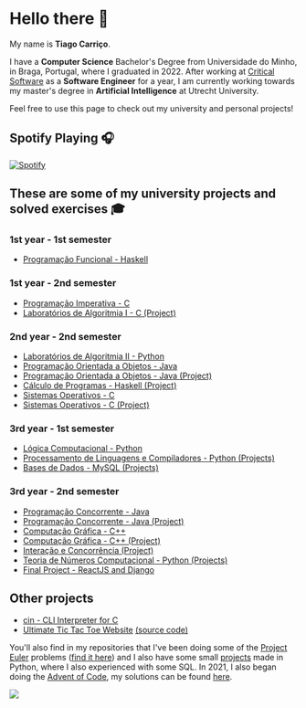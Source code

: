 # Hello there 👋

My name is **Tiago Carriço**.

I have a **Computer Science** Bachelor's Degree from Universidade do Minho, in Braga, Portugal, where I graduated in 2022. After working at [Critical Software](https://criticalsoftware.com/) as a **Software Engineer** for a year, I am currently working towards my master's degree in **Artificial Intelligence** at Utrecht University.

Feel free to use this page to check out my university and personal projects!

## Spotify Playing 🎧

[![Spotify](https://carricossauro.vercel.app/api/spotify)](https://open.spotify.com/user/tiarrico)

## These are some of my university projects and solved exercises 🎓

### 1st year - 1st semester

-   [Programação Funcional - Haskell](https://github.com/Carricossauro/University/tree/master/1º%20Ano/Programação%20Funcional)

### 1st year - 2nd semester

-   [Programação Imperativa - C](https://github.com/Carricossauro/University/tree/master/1º%20Ano/Programação%20Imperativa)
-   [Laboratórios de Algoritmia I - C (Project)](https://github.com/Carricossauro/University/tree/master/1º%20Ano/Laboratórios%20de%20Algoritmia%20I)

### 2nd year - 2nd semester

-   [Laboratórios de Algoritmia II - Python](https://github.com/Carricossauro/University/tree/master/2º%20Ano/Laboratórios%20de%20Algoritmia%20II)
-   [Programação Orientada a Objetos - Java](https://github.com/Carricossauro/University/tree/master/2º%20Ano/Programação%20Orientada%20a%20Objetos)
-   [Programação Orientada a Objetos - Java (Project)](https://github.com/Carricossauro/University/tree/master/2º%20Ano/Projeto%20-%20Programação%20Orientada%20a%20Objetos)
-   [Cálculo de Programas - Haskell (Project)](https://github.com/Carricossauro/University/tree/master/2º%20Ano/Cálculo%20de%20Programas)
-   [Sistemas Operativos - C](https://github.com/Carricossauro/University/tree/master/2º%20Ano/Sistemas%20Operativos)
-   [Sistemas Operativos - C (Project)](https://github.com/Carricossauro/University/tree/master/2º%20Ano/Projeto%20-%20Sistemas%20Operativos)

### 3rd year - 1st semester

-   [Lógica Computacional - Python](https://github.com/Carricossauro/University/tree/master/3º%20Ano/Lógica%20Computacional)
-   [Processamento de Linguagens e Compiladores - Python (Projects)](https://github.com/Carricossauro/University/tree/master/3º%20Ano/Processamento%20de%20Linguagens%20e%20Compiladores)
-   [Bases de Dados - MySQL (Projects)](https://github.com/Carricossauro/University/tree/master/3º%20Ano/Projeto%20-%20Bases%20de%20Dados)

### 3rd year - 2nd semester

-   [Programação Concorrente - Java](https://github.com/Carricossauro/University/tree/master/3º%20Ano/Programação%20Concorrente)
-   [Programação Concorrente - Java (Project)](https://github.com/Carricossauro/University/tree/master/3º%20Ano/Projeto%20-%20Programação%20Concorrente)
-   [Computação Gráfica - C++](https://github.com/Carricossauro/University/tree/master/3º%20Ano/Computação%20Gráfica)
-   [Computação Gráfica - C++ (Project)](https://github.com/Carricossauro/University/tree/master/3º%20Ano/Projeto%20-%20Computação%20Gráfica)
-   [Interação e Concorrência (Project)](https://github.com/Carricossauro/University/tree/master/3º%20Ano/Interação%20e%20Concorrência)
-   [Teoria de Números Computacional - Python (Projects)](https://github.com/Carricossauro/Carricossauro/University/tree/master/3º%20Ano/Teoria%20de%20Números%20Computacional)
-   [Final Project - ReactJS and Django](https://github.com/Carricossauro/University/tree/master/3º%20Ano/Projeto%20Final)

## Other projects

-   [cin - CLI Interpreter for C](https://github.com/Carricossauro/cin)
-   [Ultimate Tic Tac Toe Website](https://tic-tac-toe.carricossauro.pt/) [(source code)](https://github.com/Carricossauro/Ultimate-Tic-Tac-Toe)

You'll also find in my repositories that I've been doing some of the [Project Euler](https://projecteuler.net/) problems ([find it here](https://github.com/Carricossauro/Project-Euler)) and I also have some small [projects](https://github.com/Carricossauro/Python-Projects) made in Python, where I also experienced with some SQL. In 2021, I also began doing the [Advent of Code](https://adventofcode.com/), my solutions can be found [here](https://github.com/Carricossauro/Advent-Of-Code).

![](https://github-readme-stats.vercel.app/api?username=carricossauro&hide=contribs,prs&theme=gotham&show_icons=true)
